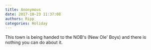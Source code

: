 ```yaml
---
title: Anonymous
date: 2017-10-23 11:37:08
authors: Ripp
categories: Holiday
---
```


 This town is being handed to the NOB's (New Ole' Boys) and there is nothing you can do about it.